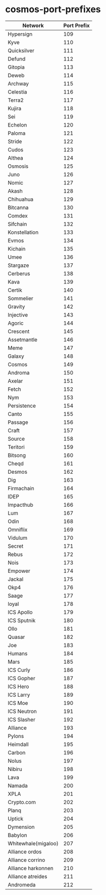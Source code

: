 # cosmos-port-prefixes

| Network            | Port Prefix |
| ------------------ | ----------- |
| Hypersign          | 109         |
| Kyve               | 110         |
| Quicksilver        | 111         |
| Defund             | 112         |
| Gitopia            | 113         |
| Deweb              | 114         |
| Archway            | 115         |
| Celestia           | 116         |
| Terra2             | 117         |
| Kujira             | 118         |
| Sei                | 119         |
| Echelon            | 120         |
| Paloma             | 121         |
| Stride             | 122         |
| Cudos              | 123         |
| Althea             | 124         |
| Osmosis            | 125         |
| Juno               | 126         |
| Nomic              | 127         |
| Akash              | 128         |
| Chihuahua          | 129         |
| Bitcanna           | 130         |
| Comdex             | 131         |
| Sifchain           | 132         |
| Konstellation      | 133         |
| Evmos              | 134         |
| Kichain            | 135         |
| Umee               | 136         |
| Stargaze           | 137         |
| Cerberus           | 138         |
| Kava               | 139         |
| Certik             | 140         |
| Sommelier          | 141         |
| Gravity            | 142         |
| Injective          | 143         |
| Agoric             | 144         |
| Crescent           | 145         |
| Assetmantle        | 146         |
| Meme               | 147         |
| Galaxy             | 148         |
| Cosmos             | 149         |
| Androma            | 150         |
| Axelar             | 151         |
| Fetch              | 152         |
| Nym                | 153         |
| Persistence        | 154         |
| Canto              | 155         |
| Passage            | 156         |
| Craft              | 157         |
| Source             | 158         |
| Teritori           | 159         |
| Bitsong            | 160         |
| Cheqd              | 161         |
| Desmos             | 162         |
| Dig                | 163         |
| Firmachain         | 164         |
| IDEP               | 165         |
| Impacthub          | 166         |
| Lum                | 167         |
| Odin               | 168         |
| Omniflix           | 169         |
| Vidulum            | 170         |
| Secret             | 171         |
| Rebus              | 172         |
| Nois               | 173         |
| Empower            | 174         |
| Jackal             | 175         |
| Okp4               | 176         |
| Saage              | 177         |
| loyal              | 178         |
| ICS Apollo         | 179         |
| ICS Sputnik        | 180         |
| Ollo               | 181         |
| Quasar             | 182         |
| Joe                | 183         |
| Humans             | 184         |
| Mars               | 185         |
| ICS Curly          | 186         |
| ICS Gopher         | 187         |
| ICS Hero           | 188         |
| ICS Larry          | 189         |
| ICS Moe            | 190         |
| ICS Neutron        | 191         |
| ICS Slasher        | 192         |
| Alliance           | 193         |
| Pylons             | 194         |
| Heimdall           | 195         |
| Carbon             | 196         |
| Nolus              | 197         |
| Nibiru             | 198         |
| Lava               | 199         |
| Namada             | 200         |
| XPLA               | 201         |
| Crypto.com         | 202         |
| Planq              | 203         |
| Uptick             | 204         |
| Dymension          | 205         |
| Babylon            | 206         |
| Whitewhale(migaloo)| 207         |
| Alliance ordos     | 208         |
| Alliance corrino   | 209         |
| Alliance harkonnen | 210         |
| Alliance atreides  | 211         |
| Andromeda          | 212         |

